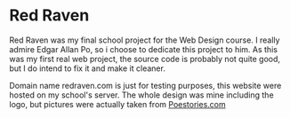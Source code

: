 # Red Raven

Red Raven was my final school project for the Web Design course. I really admire Edgar Allan Po, so i choose to dedicate this project to him. As this was my first real web project, the source code is probably not quite good, but I do intend to fix it and make it cleaner.

Domain name redraven.com is just for testing purposes, this website were hosted on my school's server. The whole design was mine including the logo, but pictures were actually taken from [Poestories.com](http://poestories.com/)
